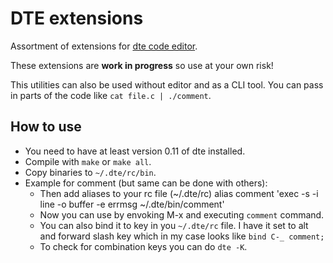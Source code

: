 # DTE extensions

Assortment of extensions for [dte code editor](https://craigbarnes.gitlab.io/dte/).

These extensions are **work in progress** so use at your own risk!

This utilities can also be used without editor and as a CLI tool. You
can pass in parts of the code like `cat file.c | ./comment`.

## How to use

- You need to have at least version 0.11 of dte installed.
- Compile with `make` or `make all`.
- Copy binaries to `~/.dte/rc/bin`.
- Example for comment (but same can be done with others):
	- Then add aliases to your rc file (~/.dte/rc)
  	  alias comment 'exec -s -i line -o buffer -e errmsg ~/.dte/bin/comment'
	- Now you can use by envoking M-x and executing `comment` command.
	- You can also bind it to key in you `~/.dte/rc` file. I have it set to 
  	  alt and forward slash key which in my case looks like `bind C-_ comment;`
    - To check for combination keys you can do `dte -K`.

